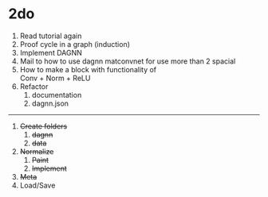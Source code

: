 # 2do
1. Read tutorial again
1. Proof cycle in a graph (induction)
1. Implement DAGNN
1. Mail to how to use dagnn matconvnet for use more than 2 spacial
1. How to make a block with functionality of\
    Conv + Norm + ReLU
1. Refactor
    1. documentation
    1. dagnn.json


---
1. ~~Create folders~~
    1. ~~dagnn~~
    1. ~~data~~
1. ~~Normalize~~
    1. ~~Paint~~
    1. ~~Implement~~
1. ~~Meta~~
1. Load/Save

